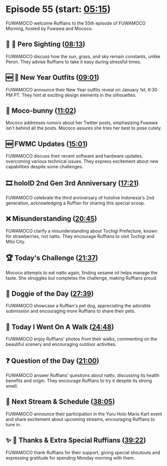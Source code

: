 # Episode 55 (start: [05:15](https://youtu.be/j1vp5W3pYpA?t=05m15s))

FUWAMOCO welcome Ruffians to the 55th episode of FUWAMOCO Morning, hosted by Fuwawa and Mococo.

## 👀 💜 Pero Sighting ([08:13](https://youtu.be/j1vp5W3pYpA?t=08m13s))

FUWAMOCO discuss how the sun, grass, and sky remain constants, unlike Peron. They advise Ruffians to take it easy during stressful times.

## 🆕 👗 New Year Outfits ([09:01](https://youtu.be/j1vp5W3pYpA?t=09m01s))

FUWAMOCO announce their New Year outfits reveal on January 1st, 6:30 PM PT. They hint at exciting design elements in the silhouettes.

## 🐇 Moco-bunny ([11:02](https://youtu.be/j1vp5W3pYpA?t=11m02s))

Mococo addresses rumors about her Twitter posts, emphasizing Fuwawa isn't behind all the posts. Mococo assures she tries her best to pose cutely.

## 🆕 FWMC Updates ([15:01](https://youtu.be/j1vp5W3pYpA?t=15m01s))

FUWAMOCO discuss their recent software and hardware updates, overcoming various technical issues. They express excitement about new capabilities despite some challenges.

## 🎞️ holoID 2nd Gen 3rd Anniversary ([17:21](https://youtu.be/j1vp5W3pYpA?t=17m21s))

FUWAMOCO celebrate the third anniversary of hololive Indonesia's 2nd generation, acknowledging a Ruffian for sharing this special scoop.

## ❌ Misunderstanding ([20:45](https://youtu.be/j1vp5W3pYpA?t=20m45s))

FUWAMOCO clarify a misunderstanding about Tochigi Prefecture, known for strawberries, not natto. They encourage Ruffians to visit Tochigi and Mito City.

## 🏆 Today's Challenge ([21:37](https://youtu.be/j1vp5W3pYpA?t=21m37s))

Mococo attempts to eat natto again, finding sesame oil helps manage the taste. She struggles but completes the challenge, making Ruffians proud.

## 🐶 Doggie of the Day ([27:39](https://youtu.be/j1vp5W3pYpA?t=27m39s))

FUWAMOCO showcase a Ruffian's pet dog, appreciating the adorable submission and encouraging more Ruffians to share their pets.

## 🚶 Today I Went On A Walk ([24:48](https://youtu.be/j1vp5W3pYpA?t=24m48s))

FUWAMOCO enjoy Ruffians' photos from their walks, commenting on the beautiful scenery and encouraging outdoor activities.

## ❓ Question of the Day ([21:00](https://youtu.be/j1vp5W3pYpA?t=21m00s))

FUWAMOCO answer Ruffians' questions about natto, discussing its health benefits and origin. They encourage Ruffians to try it despite its strong smell.

## 📅 Next Stream & Schedule ([38:05](https://youtu.be/j1vp5W3pYpA?t=38m05s))

FUWAMOCO announce their participation in the Yuru Holo Mario Kart event and share excitement about upcoming streams, encouraging Ruffians to tune in.

## ✨ 🐾 Thanks & Extra Special Ruffians ([39:22](https://youtu.be/j1vp5W3pYpA?t=39m22s))

FUWAMOCO thank Ruffians for their support, giving special shoutouts and expressing gratitude for spending Monday morning with them.
